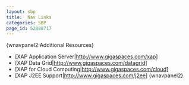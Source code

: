 ```yaml
---
layout: sbp
title:  Nav Links
categories: SBP
page_id: 52888717
---
```


{wnavpanel2:Additional Resources}
- [XAP Application Server|http://www.gigaspaces.com/xap]
- [XAP Data Grid|http://www.gigaspaces.com/datagrid]
- [XAP for Cloud Computing|http://www.gigaspaces.com/cloud]
- [XAP J2EE Support|http://www.gigaspaces.com/j2ee]
{wnavpanel2}